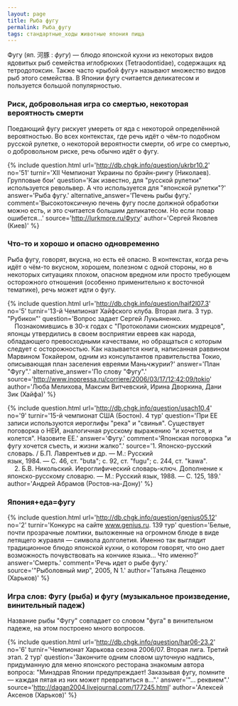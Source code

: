 ```yaml
---
layout: page
title: Рыба фугу
permalink: Рыба_фугу
tags: стандартные_ходы животные япония пища
---
```

Фугу (яп. 河豚 : *фугу*) — блюдо японской кухни из некоторых видов ядовитых рыб семейства иглобрюхих (Tetraodontidae), содержащих яд тетродотоксин. Также часто «рыбой фугу» называют множество видов рыб этого семейства. В Японии фугу считается деликатесом и пользуется большой популярностью.

### Риск, добровольная игра со смертью, некоторая вероятность смерти 

Поедающий фугу рискует умереть от яда с некоторой определённой вероятностью. Во всех контекстах, где речь идёт о чём-то подобном русской рулетке, о некоторой вероятности смерти, об игре со смертью, о добровольном риске, речь обычно идёт о фугу.  

{% include question.html
url='http://db.chgk.info/question/ukrbr10.2'
no='51'
turnir='XII Чемпионат Украины по брэйн-рингу (Николаев).  Групповые бои'
question='Как известно, для "русской рулетки" используется револьвер. А что используется для "японской рулетки"?'
answer='Рыба фугу.'
alternative_answer='Печень рыбы фугу.'
comment='Высокотоксичную печень фугу после должной обработки можно есть, и это считается большим деликатесом. Но если повар ошибется...'
source='http://lurkmore.ru/Фугу'
author='Сергей Яковлев (Киев)'
 %}

### Что-то и хорошо и опасно одновременно 

Рыба фугу, говорят, вкусна, но есть её опасно. В контекстах, когда речь идёт о чём-то вкусном, хорошем, полезном с одной стороны, но в некоторых ситуациях плохом, опасном вредном или просто требующем осторожного отношения (особенно применительно к восточной тематике), речь может идти о фугу.

{% include question.html
url='http://db.chgk.info/question/haif2l07.3'
no='5'
turnir='13-й Чемпионат Хайфского клуба. Вторая лига.  3 тур. "Рубикон"'
question='Вопрос задает Сергей Лукьяненко.     Познакомившись в 30-х годах с "Протоколами сионских мудрецов", японцы утвердились в своем восприятии евреев как народа, обладающего превосходными качествами, но обращаться с которым следует с осторожностью. Как называется книга, написанная раввином Марвином Токайером, одним из консультантов правительства Токио, описывающая план заселения евреями Маньчжурии?'
answer='План "Фугу".'
alternative_answer='По слову "Фугу".'
source='http://www.inopressa.ru/corriere/2006/03/17/12:42:09/tokio'
author='Люба Мелихова, Максим Витчевский, Ирина Дворкина, Дани Зик (Хайфа)'
 %}

{% include question.html
url='http://db.chgk.info/question/usach10.4'
no='9'
turnir='15-й чемпионат США (Бостон).  4 тур'
question='При ЕЕ записи используются иероглифы "река" и "свинья". Существует поговорка о НЕЙ, аналогичная русскому выражению "и хочется, и колется". Назовите ЕЕ.'
answer='Фугу.'
comment='Японская поговорка "и фугу хочется съесть, и жизни жалко".'
source='1. Японско-русский словарь. / Б.П. Лаврентьев и др. — М.: Русский<br>язык, 1984. — C. 46, ст. "buta"; с. 92, ст. "fugu"; с. 244, ст. "kawa".<br>    2. Б.В. Никольский. Иероглифический словарь-ключ. Дополнение к<br>японско-русскому словарю. — М.: Русский язык, 1988. — С. 125, 189.'
author='Андрей Абрамов (Ростов-на-Дону)'
 %}

### Япония+еда=фугу 

{% include question.html
url='http://db.chgk.info/question/genius05.12'
no='2'
turnir='Конкурс на сайте www.genius.ru.  139 тур'
question='Белые, почти прозрачные ломтики, выложенные на огромном блюде в виде летящего журавля — символа долголетия. Именно так выглядит традиционное блюдо японской кухни, о котором говорят, что оно дает возможность почувствовать на кончике языка... Что именно?'
answer='Смерть.'
comment='Речь идет о рыбе фугу.'
source='"Рыболовный мир", 2005, N 1.'
author='Татьяна Лещенко (Харьков)'
 %}

### Игра слов: Фугу (рыба) и фугу (музыкальное произведение, винительный падеж) 

Название рыбы "Фугу" совпадает со словом "фуга" в винительном падеже, на этом построено много вопросов. 

{% include question.html
url='http://db.chgk.info/question/har06-23.2'
no='6'
turnir='Чемпионат Харькова сезона 2006/07. Вторая лига. Третий этап.  2 тур'
question='Закончите одним словом шуточную надпись, придуманную для меню японского ресторана знакомым автора вопроса: "Минздрав Японии предупреждает! Заказывая фугу, помните — каждая пятая из них может превратиться в...".'
answer='"... реквием".'
source='http://dagan2004.livejournal.com/177245.html'
author='Алексей Аксенов (Харьков)'
 %}

   